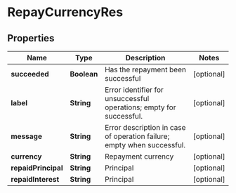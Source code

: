 

# RepayCurrencyRes

## Properties

Name | Type | Description | Notes
------------ | ------------- | ------------- | -------------
**succeeded** | **Boolean** | Has the repayment been successful |  [optional]
**label** | **String** | Error identifier for unsuccessful operations; empty for successful. |  [optional]
**message** | **String** | Error description in case of operation failure; empty when successful. |  [optional]
**currency** | **String** | Repayment currency |  [optional]
**repaidPrincipal** | **String** | Principal |  [optional]
**repaidInterest** | **String** | Principal |  [optional]



